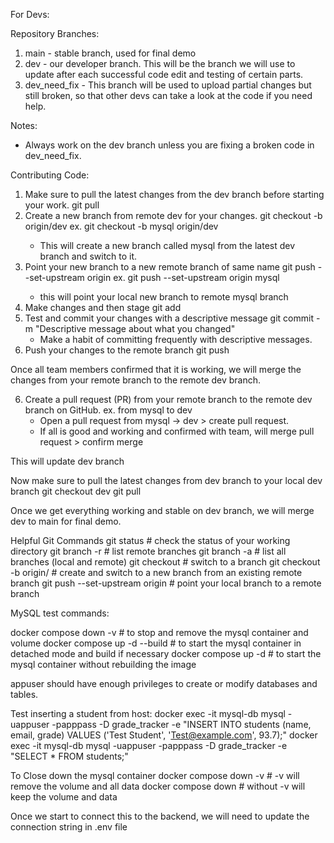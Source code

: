 For Devs:

Repository Branches:
1. main - stable branch, used for final demo
2. dev - our developer branch. This will be the branch we will use to update after each successful code edit and testing of certain parts. 
3. dev_need_fix - This branch will be used to upload partial changes but still broken, so that other devs can take a look at the code if you need help.

Notes:
- Always work on the dev branch unless you are fixing a broken code in dev_need_fix.

Contributing Code:
1. Make sure to pull the latest changes from the dev branch before starting your work.
    git pull
2. Create a new branch from remote dev for your changes.
    git checkout -b <branch-name> origin/dev
    ex. git checkout -b mysql origin/dev
    - This will create a new branch called mysql from the latest dev branch and switch to it.
3. Point your new branch to a new remote branch of same name
    git push --set-upstream origin <branch-name>
    ex. git push --set-upstream origin mysql
    - this will point your local new branch to remote mysql branch
3. Make changes and then stage
    git add <file-name>
4. Test and commit your changes with a descriptive message
    git commit -m "Descriptive message about what you changed"
    - Make a habit of committing frequently with descriptive messages.
5. Push your changes to the remote branch
    git push

Once all team members confirmed that it is working, we will merge the changes from your remote branch to the remote dev branch.

6. Create a pull request (PR) from your remote branch to the remote dev branch on GitHub.
    ex. from mysql to dev
    - Open a pull request from mysql -> dev > create pull request. 
    - If all is good and working and confirmed with team, will merge pull request > confirm merge

This will update dev branch

Now make sure to pull the latest changes from dev branch to your local dev branch
    git checkout dev
    git pull

Once we get everything working and stable on dev branch, we will merge dev to main for final demo.


Helpful Git Commands
git status # check the status of your working directory
git branch -r # list remote branches
git branch -a # list all branches (local and remote)
git checkout <branch-name> # switch to a branch
git checkout -b <new-branch-name> origin/<existing-remote-branch> # create and switch to a new branch from an existing remote branch
git push --set-upstream origin <branch-name> # point your local branch to a remote branch

MySQL test commands:

docker compose down -v # to stop and remove the mysql container and volume
docker compose up -d --build # to start the mysql container in detached mode and build if necessary
docker compose up -d # to start the mysql container without rebuilding the image

appuser should have enough privileges to create or modify databases and tables.

Test inserting a student from host:
docker exec -it mysql-db mysql -uappuser -papppass -D grade_tracker -e "INSERT INTO students (name, email, grade) VALUES ('Test Student', 'Test@example.com', 93.7);"
docker exec -it mysql-db mysql -uappuser -papppass -D grade_tracker -e "SELECT * FROM students;"

To Close down the mysql container
docker compose down -v # -v will remove the volume and all data
docker compose down # without -v will keep the volume and data

Once we start to connect this to the backend, we will need to update the connection string in .env file